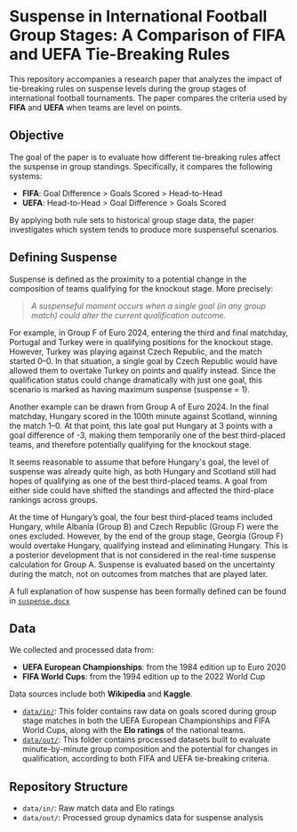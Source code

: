 # Suspense in International Football Group Stages: A Comparison of FIFA and UEFA Tie-Breaking Rules

This repository accompanies a research paper that analyzes the impact of tie-breaking rules on suspense levels during the group stages of international football tournaments. The paper compares the criteria used by **FIFA** and **UEFA** when teams are level on points.

## Objective

The goal of the paper is to evaluate how different tie-breaking rules affect the suspense in group standings. Specifically, it compares the following systems:

- **FIFA**: Goal Difference > Goals Scored > Head-to-Head
- **UEFA**: Head-to-Head > Goal Difference > Goals Scored

By applying both rule sets to historical group stage data, the paper investigates which system tends to produce more suspenseful scenarios.

## Defining Suspense

Suspense is defined as the proximity to a potential change in the composition of teams qualifying for the knockout stage. More precisely:

> *A suspenseful moment occurs when a single goal (in any group match) could alter the current qualification outcome.*

For example, in Group F of Euro 2024, entering the third and final matchday, Portugal and Turkey were in qualifying positions for the knockout stage. However, Turkey was playing against Czech Republic, and the match started 0–0. In that situation, a single goal by Czech Republic would have allowed them to overtake Turkey on points and qualify instead. Since the qualification status could change dramatically with just one goal, this scenario is marked as having maximum suspense (suspense = 1).

  Another example can be drawn from Group A of Euro 2024. In the final matchday, Hungary scored in the 100th minute against Scotland, winning the match 1–0. At that point, this late goal put Hungary at 3 points with a goal difference of -3, making them temporarily one of the best third-placed teams, and therefore potentially qualifying for the knockout stage.

It seems reasonable to assume that before Hungary's goal, the level of suspense was already quite high, as both Hungary and Scotland still had hopes of qualifying as one of the best third-placed teams. A goal from either side could have shifted the standings and affected the third-place rankings across groups.

  At the time of Hungary’s goal, the four best third-placed teams included Hungary, while Albania (Group B) and Czech Republic (Group F) were the ones excluded. However, by the end of the group stage, Georgia (Group F) would overtake Hungary, qualifying instead and eliminating Hungary. This is a posterior development that is not considered in the real-time suspense calculation for Group A. Suspense is evaluated based on the uncertainty during the match, not on outcomes from matches that are played later.

A full explanation of how suspense has been formally defined can be found in [`suspense.docx`](https://github.com/AEGDDI/tiebreak_wc/tree/main/docx/suspense.docx)
## Data

We collected and processed data from:

- **UEFA European Championships**: from the 1984 edition up to Euro 2020
- **FIFA World Cups**: from the 1994 edition up to the 2022 World Cup

Data sources include both **Wikipedia** and **Kaggle**.

- [`data/in/`](https://github.com/AEGDDI/tiebreak_wc/tree/main/data/in): This folder contains raw data on goals scored during group stage matches in both the UEFA European Championships and FIFA World Cups, along with the **Elo ratings** of the national teams.
- [`data/out/`](https://github.com/AEGDDI/tiebreak_wc/tree/main/data/out/wiki): This folder contains processed datasets built to evaluate minute-by-minute group composition and the potential for changes in qualification, according to both FIFA and UEFA tie-breaking criteria.

## Repository Structure

- `data/in/`: Raw match data and Elo ratings
- `data/out/`: Processed group dynamics data for suspense analysis



